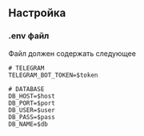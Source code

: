 ## Настройка
### .env файл
Файл должен содержать следующее
```dotenv
# TELEGRAM
TELEGRAM_BOT_TOKEN=$token

# DATABASE
DB_HOST=$host
DB_PORT=$port
DB_USER=$user
DB_PASS=$pass
DB_NAME=$db
```
